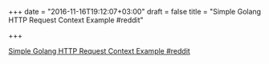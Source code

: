 +++
date = "2016-11-16T19:12:07+03:00"
draft = false
title = "Simple Golang HTTP Request Context Example  #reddit"

+++

<p><a href="https://t.co/zZWaI8JHC1">Simple Golang HTTP Request Context Example  #reddit</a></p>
